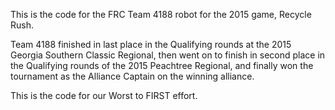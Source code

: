 This is the code for the FRC Team 4188 robot for the 2015 game, Recycle Rush.

Team 4188 finished in last place in the Qualifying rounds at the 2015 Georgia Southern Classic Regional, then went on to finish
in second place in the Qualifying rounds of the 2015 Peachtree Regional, and finally won the tournament as the Alliance Captain
on the winning alliance.

This is the code for our Worst to FIRST effort.
